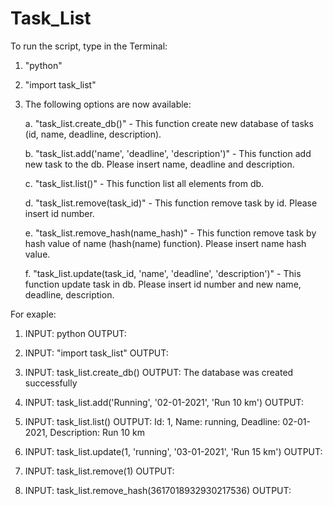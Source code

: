 # Task_List
To run the script, type in the Terminal:
1. "python"
2. "import task_list"
3. The following options are now available:

	a. "task_list.create_db()" - This function create new database of tasks (id, name, deadline, description).
	
	b. "task_list.add('name', 'deadline', 'description')" - This function add new task to the db. Please insert name, deadline and description.
	
	c. "task_list.list()" - This function list all elements from db.
	
	d. "task_list.remove(task_id)" - This function remove task by id. Please insert id number.
	
	e. "task_list.remove_hash(name_hash)" - This function remove task by hash value of name (hash(name) function). Please insert name hash value.
	
	f. "task_list.update(task_id, 'name', 'deadline', 'description')" - This function update task in db. Please insert id number and new name, deadline, description.


For exaple:
1. INPUT: python
   OUTPUT:

2. INPUT: "import task_list"
   OUTPUT:

3. INPUT: task_list.create_db()
   OUTPUT: The database was created successfully

4. INPUT: task_list.add('Running', '02-01-2021', 'Run 10 km')
   OUTPUT:

5. INPUT: task_list.list()
   OUTPUT: Id: 1, Name: running, Deadline: 02-01-2021, Description: Run 10 km

6. INPUT: task_list.update(1, 'running', '03-01-2021', 'Run 15 km') 
   OUTPUT:

7. INPUT: task_list.remove(1)
   OUTPUT: 

8.  INPUT: task_list.remove_hash(3617018932930217536)
   	 OUTPUT: 
